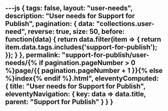 ---js
{
  tags: false,
  layout: "user-needs",
  description: "User needs for Support for Publish",
  pagination: {
    data: "collections.user-need",
    reverse: true,
    size: 50,
    before: function(data) {
      return data.filter(item => {
        return item.data.tags.includes('support-for-publish');
      });
    }
  },
  permalink: "support-for-publish/user-needs/{% if pagination.pageNumber > 0 %}page/{{ pagination.pageNumber + 1 }}{% else %}index{% endif %}.html",
  eleventyComputed: {
    title: "User needs for Support for Publish",
    eleventyNavigation: {
      key: data => data.title,
      parent: "Support for Publish"
    }
  }
}
---
